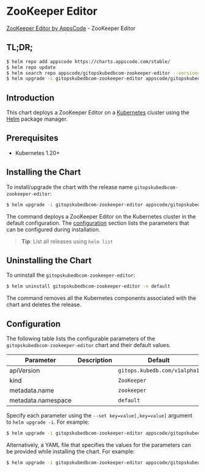 # ZooKeeper Editor

[ZooKeeper Editor by AppsCode](https://appscode.com) - ZooKeeper Editor

## TL;DR;

```bash
$ helm repo add appscode https://charts.appscode.com/stable/
$ helm repo update
$ helm search repo appscode/gitopskubedbcom-zookeeper-editor --version=v0.22.0
$ helm upgrade -i gitopskubedbcom-zookeeper-editor appscode/gitopskubedbcom-zookeeper-editor -n default --create-namespace --version=v0.22.0
```

## Introduction

This chart deploys a ZooKeeper Editor on a [Kubernetes](http://kubernetes.io) cluster using the [Helm](https://helm.sh) package manager.

## Prerequisites

- Kubernetes 1.20+

## Installing the Chart

To install/upgrade the chart with the release name `gitopskubedbcom-zookeeper-editor`:

```bash
$ helm upgrade -i gitopskubedbcom-zookeeper-editor appscode/gitopskubedbcom-zookeeper-editor -n default --create-namespace --version=v0.22.0
```

The command deploys a ZooKeeper Editor on the Kubernetes cluster in the default configuration. The [configuration](#configuration) section lists the parameters that can be configured during installation.

> **Tip**: List all releases using `helm list`

## Uninstalling the Chart

To uninstall the `gitopskubedbcom-zookeeper-editor`:

```bash
$ helm uninstall gitopskubedbcom-zookeeper-editor -n default
```

The command removes all the Kubernetes components associated with the chart and deletes the release.

## Configuration

The following table lists the configurable parameters of the `gitopskubedbcom-zookeeper-editor` chart and their default values.

|     Parameter      | Description |                 Default                 |
|--------------------|-------------|-----------------------------------------|
| apiVersion         |             | <code>gitops.kubedb.com/v1alpha1</code> |
| kind               |             | <code>ZooKeeper</code>                  |
| metadata.name      |             | <code>zookeeper</code>                  |
| metadata.namespace |             | <code>default</code>                    |


Specify each parameter using the `--set key=value[,key=value]` argument to `helm upgrade -i`. For example:

```bash
$ helm upgrade -i gitopskubedbcom-zookeeper-editor appscode/gitopskubedbcom-zookeeper-editor -n default --create-namespace --version=v0.22.0 --set apiVersion=gitops.kubedb.com/v1alpha1
```

Alternatively, a YAML file that specifies the values for the parameters can be provided while
installing the chart. For example:

```bash
$ helm upgrade -i gitopskubedbcom-zookeeper-editor appscode/gitopskubedbcom-zookeeper-editor -n default --create-namespace --version=v0.22.0 --values values.yaml
```
